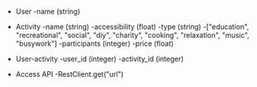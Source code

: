 - User
  -name (string)




- Activity
  -name (string)
  -accessibility (float)
  -type (string)
    -["education", "recreational", "social", "diy", "charity", "cooking", "relaxation", "music", "busywork"]
  -participants (integer)
  -price (float)


- User-activity
 -user_id (integer)
 -activity_id (integer)

- Access API
 -RestClient.get("url")
